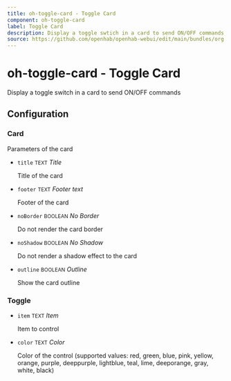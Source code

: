 ```yaml
---
title: oh-toggle-card - Toggle Card
component: oh-toggle-card
label: Toggle Card
description: Display a toggle swtich in a card to send ON/OFF commands
source: https://github.com/openhab/openhab-webui/edit/main/bundles/org.openhab.ui/doc/components/oh-toggle-card.md
---
```


# oh-toggle-card - Toggle Card

<!-- GENERATED componentDescription -->
Display a toggle switch in a card to send ON/OFF commands
<!-- GENERATED /componentDescription -->

## Configuration

<!-- GENERATED props -->

### Card

Parameters of the card


- `title` <small>TEXT</small> _Title_

  Title of the card

- `footer` <small>TEXT</small> _Footer text_

  Footer of the card

- `noBorder` <small>BOOLEAN</small> _No Border_

  Do not render the card border

- `noShadow` <small>BOOLEAN</small> _No Shadow_

  Do not render a shadow effect to the card

- `outline` <small>BOOLEAN</small> _Outline_

  Show the card outline

### Toggle


- `item` <small>TEXT</small> _Item_

  Item to control

- `color` <small>TEXT</small> _Color_

  Color of the control (supported values: red, green, blue, pink, yellow, orange, purple, deeppurple, lightblue, teal, lime, deeporange, gray, white, black)

<!-- GENERATED /props -->
